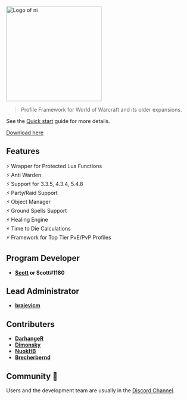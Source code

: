 <img src="https://darhanger.github.io/ni/_media/ni.png" alt="Logo of ni" width="256"/>

> Profile Framework for World of Warcraft and its older expansions.

See the [Quick start](https://darhanger.github.io/ni/#/getting-started/quickstart) guide for more details.

[Download here](https://github.com/darhanger/ni/releases)

## Features

⚡️ Wrapper for Protected Lua Functions<br>
⚡️ Anti Warden<br>
⚡️ Support for 3.3.5, 4.3.4, 5.4.8<br>
⚡️ Party/Raid Support<br>
⚡️ Object Manager<br>
⚡️ Ground Spells Support<br>
⚡️ Healing Engine<br>
⚡️ Time to Die Calculations<br>
⚡️ Framework for Top Tier PvE/PvP Profiles<br>

## Program Developer

- **[Scott](https://github.com/scizzydo) or Scott#1180**

## Lead Administrator

- **[brajevicm](https://github.com/brajevicm)**

## Contributers

- **[DarhangeR](https://github.com/DarhangeR)**
- **[Dimonsky](https://github.com/Dimonskynew)**
- **[NuokHB](https://github.com/NuokHB/ni/tree/master/addon/Rotations)**
- **[Brecherbernd](https://github.com/Brecherbernd/Doomsday)**

## Community 👋

Users and the development team are usually in the [Discord Channel](https://discord.gg/xBFKJc6QRr).
